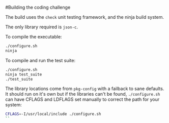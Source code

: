#Building the coding challenge

The build uses the `check` unit testing framework, and the ninja build system.

The only library required is `json-c`.

To compile the executable:

```bash
./configure.sh
ninja
```

To compile and run the test suite:

```bash
./configure.sh
ninja test_suite
./test_suite
```

The library locations come from `pkg-config` with a failback to sane defaults. It should run on it's own but if the libraries can't be found, `./configure.sh` can have CFLAGS and LDFLAGS set manually to correct the path for your system:

```bash
CFLAGS=-I/usr/local/include ./configure.sh
``
